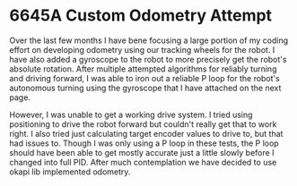 # 6645A Custom Odometry Attempt
Over the last few months I have bene focusing a large portion of my coding effort on developing odometry using our tracking wheels for the robot. I have also added a gyroscope to the robot to more precisely get the robot's absolute rotation. After multiple attempted algorithms for reliably turning and driving forward, I was able to iron out a reliable P loop for the robot's autonomous turning using the gyroscope that I have attached on the next page.

However, I was unable to get a working drive system. I tried using positioning to drive the robot forward but couldn't really get that to work right. I also tried just calculating target encoder values to drive to, but that had issues to. Though I was only using a P loop in these tests, the P loop should have been able to get mostly accurate just a little slowly before I changed into full PID. After much contemplation we have decided to use okapi lib implemented odometry.